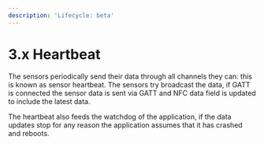 ```yaml
---
description: 'Lifecycle: beta'
---
```


# 3.x Heartbeat

The sensors periodically send their data through all channels they can: this is known as sensor heartbeat. The sensors try broadcast the data, if GATT is connected the sensor data is sent via GATT and NFC data field is updated to include the latest data. 

The heartbeat also feeds the watchdog of the application, if the data updates stop for any reason the application assumes that it has crashed and reboots. 

